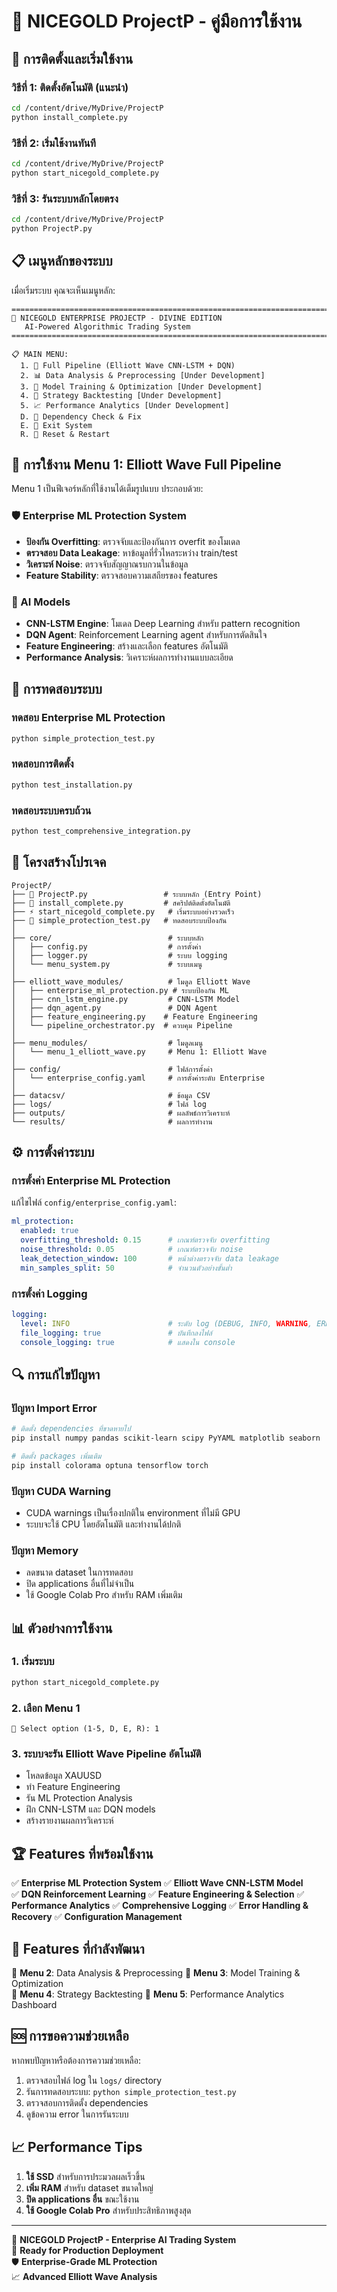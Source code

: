 # 🏢 NICEGOLD ProjectP - คู่มือการใช้งาน

## 🚀 การติดตั้งและเริ่มใช้งาน

### วิธีที่ 1: ติดตั้งอัตโนมัติ (แนะนำ)
```bash
cd /content/drive/MyDrive/ProjectP
python install_complete.py
```

### วิธีที่ 2: เริ่มใช้งานทันที
```bash
cd /content/drive/MyDrive/ProjectP
python start_nicegold_complete.py
```

### วิธีที่ 3: รันระบบหลักโดยตรง
```bash
cd /content/drive/MyDrive/ProjectP
python ProjectP.py
```

## 📋 เมนูหลักของระบบ

เมื่อเริ่มระบบ คุณจะเห็นเมนูหลัก:

```
================================================================================
🏢 NICEGOLD ENTERPRISE PROJECTP - DIVINE EDITION
   AI-Powered Algorithmic Trading System
================================================================================

📋 MAIN MENU:
  1. 🌊 Full Pipeline (Elliott Wave CNN-LSTM + DQN)
  2. 📊 Data Analysis & Preprocessing [Under Development]
  3. 🤖 Model Training & Optimization [Under Development]
  4. 🎯 Strategy Backtesting [Under Development]
  5. 📈 Performance Analytics [Under Development]
  D. 🔧 Dependency Check & Fix
  E. 🚪 Exit System
  R. 🔄 Reset & Restart
```

## 🌊 การใช้งาน Menu 1: Elliott Wave Full Pipeline

Menu 1 เป็นฟีเจอร์หลักที่ใช้งานได้เต็มรูปแบบ ประกอบด้วย:

### 🛡️ Enterprise ML Protection System
- **ป้องกัน Overfitting**: ตรวจจับและป้องกันการ overfit ของโมเดล
- **ตรวจสอบ Data Leakage**: หาข้อมูลที่รั่วไหลระหว่าง train/test
- **วิเคราะห์ Noise**: ตรวจจับสัญญาณรบกวนในข้อมูล
- **Feature Stability**: ตรวจสอบความเสถียรของ features

### 🧠 AI Models
- **CNN-LSTM Engine**: โมเดล Deep Learning สำหรับ pattern recognition
- **DQN Agent**: Reinforcement Learning agent สำหรับการตัดสินใจ
- **Feature Engineering**: สร้างและเลือก features อัตโนมัติ
- **Performance Analysis**: วิเคราะห์ผลการทำงานแบบละเอียด

## 🔧 การทดสอบระบบ

### ทดสอบ Enterprise ML Protection
```bash
python simple_protection_test.py
```

### ทดสอบการติดตั้ง
```bash
python test_installation.py
```

### ทดสอบระบบครบถ้วน
```bash
python test_comprehensive_integration.py
```

## 📁 โครงสร้างโปรเจค

```
ProjectP/
├── 🚀 ProjectP.py                 # ระบบหลัก (Entry Point)
├── 🔧 install_complete.py         # สคริปต์ติดตั้งอัตโนมัติ
├── ⚡ start_nicegold_complete.py   # เริ่มระบบอย่างรวดเร็ว
├── 🧪 simple_protection_test.py   # ทดสอบระบบป้องกัน
│
├── core/                          # ระบบหลัก
│   ├── config.py                  # การตั้งค่า
│   ├── logger.py                  # ระบบ logging
│   └── menu_system.py             # ระบบเมนู
│
├── elliott_wave_modules/          # โมดูล Elliott Wave
│   ├── enterprise_ml_protection.py # ระบบป้องกัน ML
│   ├── cnn_lstm_engine.py         # CNN-LSTM Model
│   ├── dqn_agent.py               # DQN Agent
│   ├── feature_engineering.py    # Feature Engineering
│   └── pipeline_orchestrator.py  # ควบคุม Pipeline
│
├── menu_modules/                  # โมดูลเมนู
│   └── menu_1_elliott_wave.py     # Menu 1: Elliott Wave
│
├── config/                        # ไฟล์การตั้งค่า
│   └── enterprise_config.yaml     # การตั้งค่าระดับ Enterprise
│
├── datacsv/                       # ข้อมูล CSV
├── logs/                          # ไฟล์ log
├── outputs/                       # ผลลัพธ์การวิเคราะห์
└── results/                       # ผลการทำงาน
```

## ⚙️ การตั้งค่าระบบ

### การตั้งค่า Enterprise ML Protection
แก้ไขไฟล์ `config/enterprise_config.yaml`:

```yaml
ml_protection:
  enabled: true
  overfitting_threshold: 0.15      # เกณฑ์ตรวจจับ overfitting
  noise_threshold: 0.05            # เกณฑ์ตรวจจับ noise
  leak_detection_window: 100       # หน้าต่างตรวจจับ data leakage
  min_samples_split: 50            # จำนวนตัวอย่างขั้นต่ำ
```

### การตั้งค่า Logging
```yaml
logging:
  level: INFO                      # ระดับ log (DEBUG, INFO, WARNING, ERROR)
  file_logging: true               # บันทึกลงไฟล์
  console_logging: true            # แสดงใน console
```

## 🔍 การแก้ไขปัญหา

### ปัญหา Import Error
```bash
# ติดตั้ง dependencies ที่ขาดหายไป
pip install numpy pandas scikit-learn scipy PyYAML matplotlib seaborn

# ติดตั้ง packages เพิ่มเติม
pip install colorama optuna tensorflow torch
```

### ปัญหา CUDA Warning
- CUDA warnings เป็นเรื่องปกติใน environment ที่ไม่มี GPU
- ระบบจะใช้ CPU โดยอัตโนมัติ และทำงานได้ปกติ

### ปัญหา Memory
- ลดขนาด dataset ในการทดสอบ
- ปิด applications อื่นที่ไม่จำเป็น
- ใช้ Google Colab Pro สำหรับ RAM เพิ่มเติม

## 📊 ตัวอย่างการใช้งาน

### 1. เริ่มระบบ
```bash
python start_nicegold_complete.py
```

### 2. เลือก Menu 1
```
🎯 Select option (1-5, D, E, R): 1
```

### 3. ระบบจะรัน Elliott Wave Pipeline อัตโนมัติ
- โหลดข้อมูล XAUUSD
- ทำ Feature Engineering
- รัน ML Protection Analysis
- ฝึก CNN-LSTM และ DQN models
- สร้างรายงานผลการวิเคราะห์

## 🏆 Features ที่พร้อมใช้งาน

✅ **Enterprise ML Protection System**
✅ **Elliott Wave CNN-LSTM Model**  
✅ **DQN Reinforcement Learning**
✅ **Feature Engineering & Selection**
✅ **Performance Analytics**
✅ **Comprehensive Logging**
✅ **Error Handling & Recovery**
✅ **Configuration Management**

## 🚧 Features ที่กำลังพัฒนา

🔨 **Menu 2**: Data Analysis & Preprocessing
🔨 **Menu 3**: Model Training & Optimization  
🔨 **Menu 4**: Strategy Backtesting
🔨 **Menu 5**: Performance Analytics Dashboard

## 🆘 การขอความช่วยเหลือ

หากพบปัญหาหรือต้องการความช่วยเหลือ:

1. ตรวจสอบไฟล์ log ใน `logs/` directory
2. รันการทดสอบระบบ: `python simple_protection_test.py`
3. ตรวจสอบการติดตั้ง dependencies
4. ดูข้อความ error ในการรันระบบ

## 📈 Performance Tips

1. **ใช้ SSD** สำหรับการประมวลผลเร็วขึ้น
2. **เพิ่ม RAM** สำหรับ dataset ขนาดใหญ่
3. **ปิด applications อื่น** ขณะใช้งาน
4. **ใช้ Google Colab Pro** สำหรับประสิทธิภาพสูงสุด

---

🏢 **NICEGOLD ProjectP - Enterprise AI Trading System**  
🚀 **Ready for Production Deployment**  
🛡️ **Enterprise-Grade ML Protection**  
📈 **Advanced Elliott Wave Analysis**
